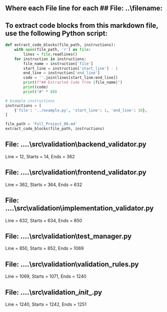 ## Where each File line for each ## File: ..\filename: 

## To extract code blocks from this markdown file, use the following Python script:

```python
def extract_code_blocks(file_path, instructions):
    with open(file_path, 'r') as file:
        lines = file.readlines()
    for instruction in instructions:
        file_name = instruction['file']
        start_line = instruction['start_line'] - 1
        end_line = instruction['end_line']
        code = ''.join(lines[start_line:end_line])
        print(f"## Extracted Code from {file_name}")
        print(code)
        print("#" * 80)

# Example instructions
instructions = [
    {'file': '../example.py', 'start_line': 1, 'end_line': 10},
]

file_path = 'Full_Project_00.md'
extract_code_blocks(file_path, instructions)
```

## File: ..\..\src\validation\backend_validator.py
Line = 12, Starts = 14, Ends = 362

## File: ..\..\src\validation\frontend_validator.py
Line = 362, Starts = 364, Ends = 632

## File: ..\..\src\validation\implementation_validator.py
Line = 632, Starts = 634, Ends = 850

## File: ..\..\src\validation\test_manager.py
Line = 850, Starts = 852, Ends = 1069

## File: ..\..\src\validation\validation_rules.py
Line = 1069, Starts = 1071, Ends = 1240

## File: ..\..\src\validation\__init__.py
Line = 1240, Starts = 1242, Ends = 1251

